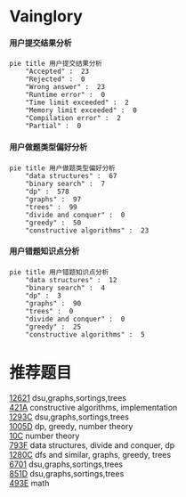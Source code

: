 # Vainglory

<!-- tabs:start -->



#### **用户提交结果分析**

```mermaid
pie title 用户提交结果分析
    "Accepted" :  23
    "Rejected" :  0
    "Wrong answer" :  23
    "Runtime error" :  0
    "Time limit exceeded" :  2
    "Memory limit exceeded" :  0
    "Compilation error" :  2
    "Partial" :  0
```

#### **用户做题类型偏好分析**

```mermaid
pie title 用户做题类型偏好分析
    "data structures" :  67
    "binary search" :  7
    "dp" :  578
    "graphs" :  97
    "trees" :  99
    "divide and conquer" :  0
    "greedy" :  50
    "constructive algorithms" :  23
```
#### **用户错题知识点分析**

```mermaid
pie title 用户错题知识点分析
    "data structures" :  12
    "binary search" :  4
    "dp" :  3
    "graphs" :  90
    "trees" :  0
    "divide and conquer" :  0
    "greedy" :  25
    "constructive algorithms" :  5
```



<!-- tabs:end -->
# 推荐题目
[12621](https://codeforces.com/contest/1262/problem/1)		dsu,graphs,sortings,trees		  
[421A](https://codeforces.com/contest/421/problem/A)		constructive algorithms,
                        implementation		  
[1293C](https://codeforces.com/contest/1293/problem/C)		dsu,graphs,sortings,trees		  
[1005D](https://codeforces.com/contest/1005/problem/D)		dp,
                        greedy,
                        number theory		  
[10C](https://codeforces.com/contest/10/problem/C)		number theory		  
[793F](https://codeforces.com/contest/793/problem/F)		data structures,
                        divide and conquer,
                        dp		  
[1280C](https://codeforces.com/contest/1280/problem/C)		dfs and similar,
                        graphs,
                        greedy,
                        trees		  
[6701](https://codeforces.com/contest/670/problem/1)		dsu,graphs,sortings,trees		  
[851D](https://codeforces.com/contest/851/problem/D)		dsu,graphs,sortings,trees		  
[493E](https://codeforces.com/contest/493/problem/E)		math		  
